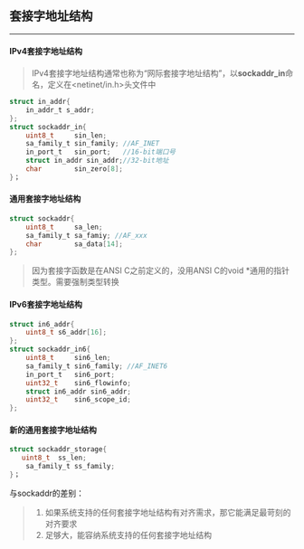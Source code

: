## 套接字地址结构

----

#### IPv4套接字地址结构

> IPv4套接字地址结构通常也称为“网际套接字地址结构”，以**sockaddr_in**命名，定义在<netinet/in.h>头文件中

```c
struct in_addr{
    in_addr_t s_addr;
};
struct sockaddr_in{
    uint8_t 	sin_len;
    sa_family_t sin_family;	//AF_INET
    in_port_t 	sin_port;	//16-bit端口号
    struct in_addr sin_addr;//32-bit地址
    char		sin_zero[8];
}；
```

#### 通用套接字地址结构

```c
struct sockaddr{
    uint8_t 	sa_len;
    sa_family_t sa_famiy; //AF_xxx
    char 		sa_data[14];
};
```

> 因为套接字函数是在ANSI C之前定义的，没用ANSI C的void *通用的指针类型。需要强制类型转换

#### IPv6套接字地址结构

```c
struct in6_addr{
    uint8_t s6_addr[16];
};
struct sockaddr_in6{
    uint8_t 	sin6_len;
    sa_family_t sin6_family; //AF_INET6
    in_port_t 	sin6_port;
    uint32_t 	sin6_flowinfo;
    struct in6_addr sin6_addr;
    uint32_t 	sin6_scope_id;
};
```

#### 新的通用套接字地址结构

```c
struct sockaddr_storage{
   uint8_t 	ss_len;
    sa_family_t ss_family;
}；
```

与sockaddr的差别：

> 1. 如果系统支持的任何套接字地址结构有对齐需求，那它能满足最苛刻的对齐要求
> 2. 足够大，能容纳系统支持的任何套接字地址结构

